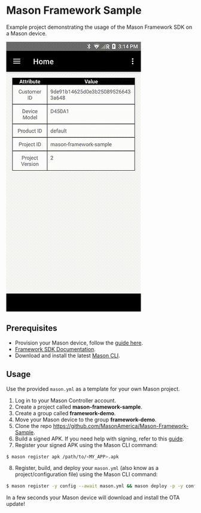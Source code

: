# Mason Framework Sample
Example project demonstrating the usage of the Mason Framework SDK on a Mason device.

![](demo.gif)

## Prerequisites
- Provision your Mason device, follow the [guide here](https://docs.bymason.com/guides/quickstart).
- [Framework SDK Documentation](https://docs.bymason.com/devices/sdk#framework-sdk).
- Download and install the latest [Mason CLI](https://github.com/MasonAmerica/mason-cli/releases).

## Usage
Use the provided `mason.yml` as a template for your own Mason project.

1. Log in to your Mason Controller account.
2. Create a project called **mason-framework-sample**.
3. Create a group called **framework-demo**.
4. Move your Mason device to the group **framework-demo**.
5. Clone the repo https://github.com/MasonAmerica/Mason-Framework-Sample.
6. Build a signed APK. If you need help with signing, refer to this [guide](https://developer.android.com/studio/publish/app-signing).
7. Register your signed APK using the Mason CLI command:
```sh
$ mason register apk /path/to/<MY_APP>.apk
```
8. Register, build, and deploy your `mason.yml` (also know as a project/configuration file) using the Mason CLI command:
```sh
$ mason register -y config --await mason.yml && mason deploy -p -y config mason-framework-sample latest framework-demo
```

In a few seconds your Mason device will download and install the OTA update!